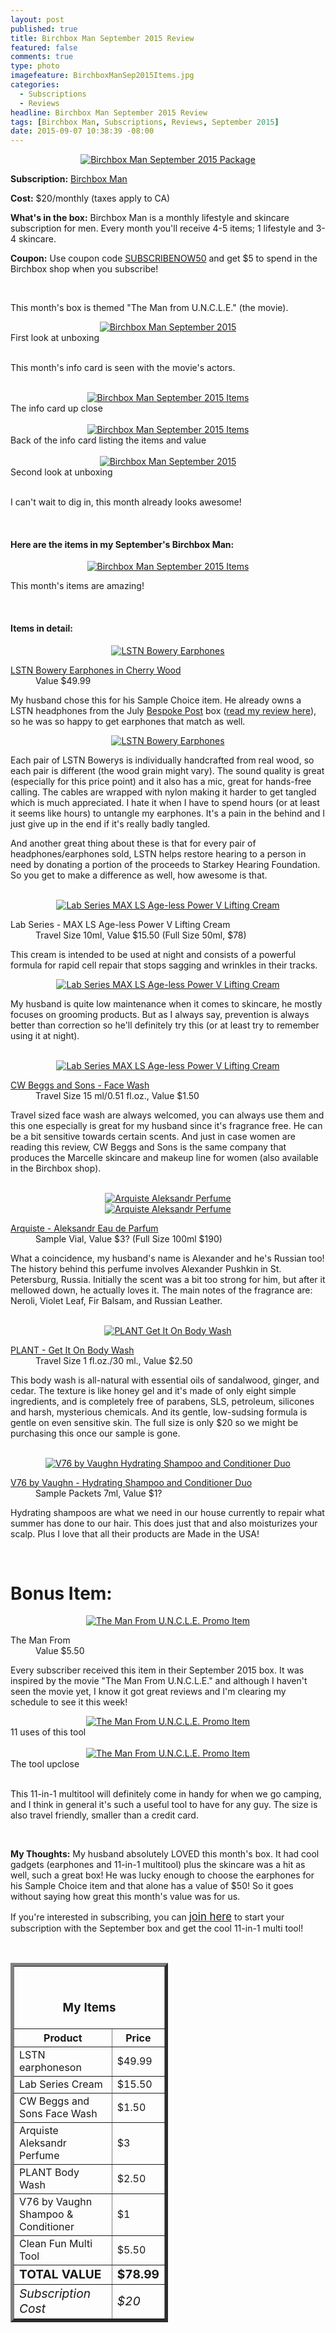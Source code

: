 ```yaml
---
layout: post
published: true
title: Birchbox Man September 2015 Review
featured: false
comments: true
type: photo
imagefeature: BirchboxManSep2015Items.jpg
categories: 
  - Subscriptions
  - Reviews
headline: Birchbox Man September 2015 Review
tags: [Birchbox Man, Subscriptions, Reviews, September 2015]
date: 2015-09-07 10:38:39 -08:00
---
```


<center><a href="https://www.birchbox.com/invite/whatsupmailbox" target="_blank">
<img src="/images/BirchboxManSep2015Package.jpg" border="0" style="border:none;max-width:100%;" alt="Birchbox Man September 2015 Package"/></a></center>
<p><b>Subscription:</b> <a href="https://www.birchbox.com/invite/whatsupmailbox" target="_blank">Birchbox Man</a></p>
<p><b>Cost:</b> $20/monthly (taxes apply to CA)</p>
<p><b>What's in the box:</b> Birchbox Man is a monthly lifestyle and skincare subscription for men. Every month you'll receive 4-5 items; 1 lifestyle and 3-4 skincare.</p>
<p><b>Coupon:</b> Use coupon code <a href="https://www.birchbox.com/invite/whatsupmailbox" target="_blank">SUBSCRIBENOW50</a> and get $5 to spend in the Birchbox shop when you subscribe!</p>

<br>

<p>This month's box is themed "The Man from U.N.C.L.E." (the movie).</p>

<center><a href="https://www.birchbox.com/invite/whatsupmailbox" target="_blank">
<img src="/images/BirchboxManSep2015OpenBox.jpg" border="0" style="border:none;max-width:100%;" alt="Birchbox Man September 2015"/></a></center>
<figcaption>First look at unboxing</figcaption>
<br>

<p>This month's info card is seen with the movie's actors.</p>

<br>

<center><a href="https://www.birchbox.com/invite/whatsupmailbox" target="_blank">
<img src="/images/BirchboxManSep2015Info.jpg" border="0" style="border:none;max-width:100%;" alt="Birchbox Man September 2015 Items"/></a></center>
<figcaption>The info card up close</figcaption>

<br>

<center><a href="https://www.birchbox.com/invite/whatsupmailbox" target="_blank">
<img src="/images/BirchboxManSep2015Info2.jpg" border="0" style="border:none;max-width:100%;" alt="Birchbox Man September 2015 Items"/></a></center>
<figcaption>Back of the info card listing the items and value</figcaption>

<br>

<center><a href="https://www.birchbox.com/invite/whatsupmailbox" target="_blank">
<img src="/images/BirchboxManSep2015OpenBox2.jpg" border="0" style="border:none;max-width:100%;" alt="Birchbox Man September 2015"/></a></center>
<figcaption>Second look at unboxing</figcaption>
<br>

<p>I can't wait to dig in, this month already looks awesome!</p>

<br>

<H4>Here are the items in my September's Birchbox Man:</H4>
<center><a href="https://www.birchbox.com/invite/whatsupmailbox" target="_blank">
<img src="/images/BirchboxManSep2015Items.jpg" border="0" style="border:none;max-width:100%;" alt="Birchbox Man September 2015 Items"/></a></center>
<p>This month's items are amazing!</p>
<br>

<H4>Items in detail:</H4>

<center><a href="https://www.birchbox.com/invite/whatsupmailbox" target="_blank">
<img src="/images/BirchboxManSep2015Lstn.jpg" border="0" style="border:none;max-width:100%;" alt="LSTN Bowery Earphones"/></a></center>

<DL>
<DT><a href="http://lstnsound.co/products/cherry-earbuds" target="_blank">LSTN Bowery Earphones in Cherry Wood</a></DT>
<DD>Value $49.99</DD>
</DL>

<p>My husband chose this for his Sample Choice item. He already owns a LSTN headphones from the July <a href="https://bespokepost.com/r/5e44e4d3" target="_blank">Bespoke Post</a> box (<a href="http://whatsupmailbox.com/subscriptions/reviews/Bespoke-Post-Subscription-Box-July-2015-Vibes-Review-Coupon/" target="_blank">read my review here</a>), so he was so happy to get earphones that match as well.</p>

<center><a href="https://www.birchbox.com/invite/whatsupmailbox" target="_blank">
<img src="/images/BirchboxManSep2015Lstn2.jpg" border="0" style="border:none;max-width:100%;" alt="LSTN Bowery Earphones"/></a></center>

<p>Each pair of LSTN Bowerys is individually handcrafted from real wood, so each pair is different (the wood grain might vary). The sound quality is great (especially for this price point) and it also has a mic, great for hands-free calling. The cables are wrapped with nylon making it harder to get tangled which is much appreciated. I hate it when I have to spend hours (or at least it seems like hours) to untangle my earphones. It's a pain in the behind and I just give up in the end if it's really badly tangled.</p>

<p>And another great thing about these is that for every pair of headphones/earphones sold, LSTN helps restore hearing to a person in need by donating a portion of the proceeds to Starkey Hearing Foundation. So you get to make a difference as well, how awesome is that.</p>

<br>

<center><a href="https://www.birchbox.com/invite/whatsupmailbox" target="_blank">
<img src="/images/BirchboxManSep2015Lab.jpg" border="0" style="border:none;max-width:100%;" alt="Lab Series MAX LS Age-less Power V Lifting Cream"/></a></center>

<DL>
<DT>Lab Series - MAX LS Age-less Power V Lifting Cream</DT>
<DD>Travel Size 10ml, Value $15.50 (Full Size 50ml, $78)</DD>
</DL>

<p>This cream is intended to be used at night and consists of a powerful formula for rapid cell repair that stops sagging and wrinkles in their tracks.</p>

<center><a href="https://www.birchbox.com/invite/whatsupmailbox" target="_blank">
<img src="/images/BirchboxManSep2015Lab2.jpg" border="0" style="border:none;max-width:100%;" alt="Lab Series MAX LS Age-less Power V Lifting Cream"/></a></center>

<p>My husband is quite low maintenance when it comes to skincare, he mostly focuses on grooming products. But as I always say, prevention is always better than correction so he'll definitely try this (or at least try to remember using it at night).</p>

<br>

<center><a href="https://www.birchbox.com/invite/whatsupmailbox" target="_blank">
<img src="/images/BirchboxManSep2015Face.jpg" border="0" style="border:none;max-width:100%;" alt="Lab Series MAX LS Age-less Power V Lifting Cream"/></a></center>

<DL>
<DT><a href="http://www.cwbeggs.com/english/products/cleansing/face-wash" target="_blank">CW Beggs and Sons - Face Wash</a></DT>
<DD>Travel Size 15 ml/0.51 fl.oz., Value $1.50</DD>
</DL>

<p>Travel sized face wash are always welcomed, you can always use them and this one especially is great for my husband since it's fragrance free. He can be a bit sensitive towards certain scents. And just in case women are reading this review, CW Beggs and Sons is the same company that produces the Marcelle skincare and makeup line for women (also available in the Birchbox shop).</p>

<br>

<center><a href="https://www.birchbox.com/invite/whatsupmailbox" target="_blank">
<img src="/images/BirchboxManSep2015Perfume.jpg" border="0" style="border:none;max-width:100%;" alt="Arquiste Aleksandr Perfume"/></a></center>

<center><a href="https://www.birchbox.com/invite/whatsupmailbox" target="_blank">
<img src="/images/BirchboxManSep2015Perfume2.jpg" border="0" style="border:none;max-width:100%;" alt="Arquiste Aleksandr Perfume"/></a></center>

<DL>
<DT><a href="http://arquiste.com/product/aleksandr/#history" target="_blank">Arquiste - Aleksandr Eau de Parfum</a></DT>
<DD>Sample Vial, Value $3? (Full Size 100ml $190)</DD>
</DL>

<p>What a coincidence, my husband's name is Alexander and he's Russian too! The history behind this perfume involves Alexander Pushkin in St. Petersburg, Russia. Initially the scent was a bit too strong for him, but after it mellowed down, he actually loves it. The main notes of the fragrance are: Neroli, Violet Leaf, Fir Balsam, and Russian Leather.</p>

<br>

<center><a href="https://www.birchbox.com/invite/whatsupmailbox" target="_blank">
<img src="/images/BirchboxManSep2015Body.jpg" border="0" style="border:none;max-width:100%;" alt="PLANT Get It On Body Wash"/></a></center>

<DL>
<DT><a href="http://plantbrooklyn.com/shop/plantapothecary/plant-bodywashes-2/get-it-on-bodywash-9-5oz-281ml/" target="_blank">PLANT - Get It On Body Wash</a></DT>
<DD>Travel Size 1 fl.oz./30 ml., Value $2.50</DD>
</DL>

<p>This body wash is all-natural with essential oils of sandalwood, ginger, and cedar. The texture is like honey gel and it's made of only eight simple ingredients, and is completely free of parabens, SLS, petroleum, silicones and harsh, mysterious chemicals. And its gentle, low-sudsing formula is gentle on even sensitive skin. The full size is only $20 so we might be purchasing this once our sample is gone.</p>

<br>

<center><a href="https://www.birchbox.com/invite/whatsupmailbox" target="_blank">
<img src="/images/BirchboxManSep2015Hair.jpg" border="0" style="border:none;max-width:100%;" alt="V76 by Vaughn Hydrating Shampoo and Conditioner Duo"/></a></center>

<DL>
<DT><a href="http://plantbrooklyn.com/shop/plantapothecary/plant-bodywashes-2/get-it-on-bodywash-9-5oz-281ml/" target="_blank">V76 by Vaughn - Hydrating Shampoo and Conditioner Duo</a></DT>
<DD>Sample Packets 7ml, Value $1?</DD>
</DL>

<p>Hydrating shampoos are what we need in our house currently to repair what summer has done to our hair. This does just that and also moisturizes your scalp. Plus I love that all their products are Made in the USA!</p>

<br>

# Bonus Item:

<center><a href="https://www.birchbox.com/invite/whatsupmailbox" target="_blank">
<img src="/images/BirchboxManSep2015Tool.jpg" border="0" style="border:none;max-width:100%;" alt="The Man From U.N.C.L.E. Promo Item"/></a></center>

<DL>
<DT>The Man From</DT>
<DD>Value $5.50</DD>
</DL>

<p>Every subscriber received this item in their September 2015 box. It was inspired by the movie "The Man From U.N.C.L.E." and although I haven't seen the movie yet, I know it got great reviews and I'm clearing my schedule to see it this week!</p>

<center><a href="https://www.birchbox.com/invite/whatsupmailbox" target="_blank">
<img src="/images/BirchboxManSep2015Tool3.jpg" border="0" style="border:none;max-width:100%;" alt="The Man From U.N.C.L.E. Promo Item"/></a></center>
<figcaption>11 uses of this tool</figcaption>
<br>

<center><a href="https://www.birchbox.com/invite/whatsupmailbox" target="_blank">
<img src="/images/BirchboxManSep2015Tool2.jpg" border="0" style="border:none;max-width:100%;" alt="The Man From U.N.C.L.E. Promo Item"/></a></center>
<figcaption>The tool upclose</figcaption>

<br>

<p>This 11-in-1 multitool will definitely come in handy for when we go camping, and I think in general it's such a useful tool to have for any guy. The size is also travel friendly, smaller than a credit card.</p>

<br>

<p><i class="icon-exclamation-sign"></i><b> My Thoughts:</b> My husband absolutely LOVED this month's box. It had cool gadgets (earphones and 11-in-1 multitool) plus the skincare was a hit as well, such a great box! He was lucky enough to choose the earphones for his Sample Choice item and that alone has a value of $50! So it goes without saying how great this month's value was for us.</p>

<p>If you're interested in subscribing, you can <a href="https://www.birchbox.com/invite/whatsupmailbox"><big>join here</big></a> to start your subscription with the September box and get the cool 11-in-1 multi tool!</p>

<br>

<TABLE  BORDER="5" style="width:50%">
   <TR>
      <TH COLSPAN="2">
         <H3><BR><center>My Items</center></H3>
      </TH>
   </TR>
      <TH>Product</TH>
      <TH>Price</TH>
  <TR>
      <TD>LSTN earphoneson</TD>
      <TD>$49.99</TD>
   </TR>
   <TR>
      <TD>Lab Series Cream</TD>
      <TD>$15.50</TD>
   </TR>
    <TR>
      <TD>CW Beggs and Sons Face Wash</TD>
      <TD>$1.50</TD>
   </TR>
    <TR>
      <TD>Arquiste Aleksandr Perfume</TD>
      <TD>$3</TD>
   </TR>
    <TR>
      <TD>PLANT Body Wash</TD>
      <TD>$2.50</TD>
   </TR>
   <TR>
      <TD>V76 by Vaughn Shampoo & Conditioner</TD>
      <TD>$1</TD>
   </TR>
   <TR>
      <TD>Clean Fun Multi Tool</TD>
      <TD>$5.50</TD>
   </TR>
   <TR>
      <TD><b><big>TOTAL VALUE</big></b></TD>
      <TD><b><big>$78.99</big></b></TD>
   </TR>
   <TR>
      <TD><i><big>Subscription Cost</big></i></TD>
      <TD><i><big>$20</big></i></TD>
   </TR>
</TABLE>
